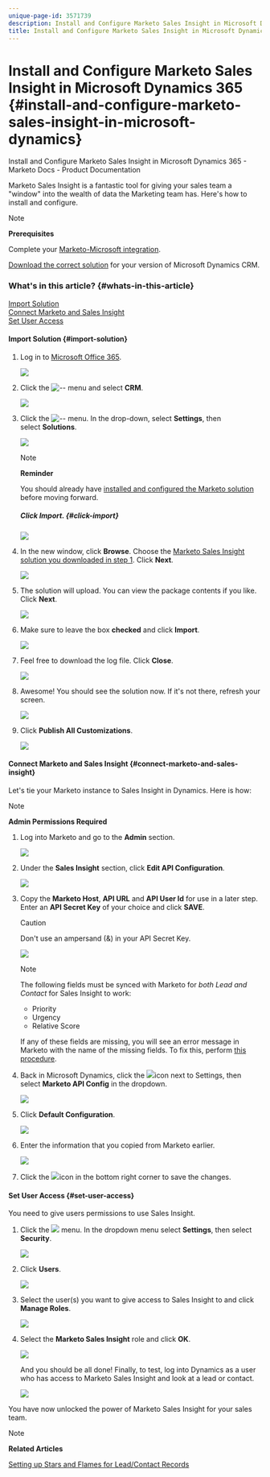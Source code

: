 ```yaml
---
unique-page-id: 3571739
description: Install and Configure Marketo Sales Insight in Microsoft Dynamics 365 - Marketo Docs - Product Documentation
title: Install and Configure Marketo Sales Insight in Microsoft Dynamics 365
---
```


# Install and Configure Marketo Sales Insight in Microsoft Dynamics 365 {#install-and-configure-marketo-sales-insight-in-microsoft-dynamics}

Install and Configure Marketo Sales Insight in Microsoft Dynamics 365 - Marketo Docs - Product Documentation

Marketo Sales Insight is a fantastic tool for giving your sales team a "window" into the wealth of data the Marketing team has. Here's how to install and configure.

>[!NOTE]
>
>**Prerequisites**
>
>Complete your [Marketo-Microsoft integration](http://docs.marketo.com/x/E4A2).
>
>[Download the correct solution](http://docs.marketo.com/x/LoJo) for your version of Microsoft Dynamics CRM.

### What's in this article? {#whats-in-this-article}

[Import Solution](#import-solution)  
[Connect Marketo and Sales Insight](#connect-marketo-and-sales-insight)  
[Set User Access](#set-user-access)

#### Import Solution {#import-solution}

1. Log in to [Microsoft Office 365](https://login.microsoftonline.com/).

   ![](assets/image2015-3-16-15-58-55.png)

1. Click the ![--](assets/image2015-3-16-16-1-13.png) menu and select **CRM**.

   ![](assets/image2015-3-16-16-0-10.png)

1. Click the ![--](assets/image2015-5-13-10-5-8.png) menu. In the drop-down,&nbsp;select **Settings**,&nbsp;then select&nbsp;**Solutions**.

   ![](assets/image2015-5-13-10-4-1.png)

   >[!NOTE]
   >
   >**Reminder**
   >
   >
   >You should already have [installed and configured the Marketo solution](../../../../product-docs/crm-sync/microsoft-dynamics-sync/sync-setup/microsoft-dynamics-365/step-1-of-3-install-the-marketo-solution-online.md) before moving forward.

   ##### Click Import. {#click-import}

   ![](assets/image2014-12-12-9-3a5-3a27.png)

1. In the new window, click **Browse**. Choose the [Marketo Sales Insight solution you downloaded in step 1](#msi). Click **Next**.

   ![](assets/image2015-5-13-15-3a38-3a49.png)

1. The solution will upload. You can view the package contents if you like. Click **Next**.

   ![](assets/image2014-12-12-9-3a6-3a10.png)

1. Make sure to leave the box **checked** and click **Import**.

   ![](assets/image2014-12-12-9-3a6-3a19.png)

1. Feel free to download the log file. Click **Close**.

   ![](assets/image2014-12-12-9-3a6-3a29.png)

1. Awesome! You should see the solution now. If it's not there, refresh your screen.

   ![](assets/image2015-5-13-15-3a42-3a29.png)

1. Click **Publish All Customizations**.

   ![](assets/image2015-11-10-11-3a15-3a40.png)

#### Connect Marketo and Sales Insight {#connect-marketo-and-sales-insight}

Let's tie your Marketo instance to Sales Insight in Dynamics. Here is how:

>[!NOTE]
>
>**Admin Permissions Required**

1. Log into Marketo and go to the **Admin** section.

   ![](assets/image2014-12-12-9-3a6-3a50.png)

1. Under the **Sales Insight** section, click **Edit API Configuration**.

   ![](assets/image2014-12-12-9-3a7-3a0.png)

1. Copy the **Marketo Host**, **API URL** and **API User Id** for use in a later step. Enter an **API Secret Key** of your choice and click **SAVE**.

   >[!CAUTION]
   >
   >Don't use an ampersand (&) in your API Secret Key.

   ![](assets/image2014-12-12-9-3a7-3a9.png)

   >[!NOTE]
   >
   >The following fields must be synced with Marketo for *both Lead and Contact* for Sales Insight to work:
   >
   >    
   >    
   >    * Priority 
   >    * Urgency
   >    * Relative Score
   >    
   >    
   >If any of these fields are missing, you will see an error message in Marketo with the name of the missing fields. To fix this, perform [this procedure](../../../../product-docs/marketo-sales-insight/msi-for-microsoft-dynamics/setting-up-and-using/required-fields-for-syncing-marketo-with-dynamics.md).

1. Back in Microsoft Dynamics, click the ![](assets/image2015-5-13-15-3a49-3a19.png)icon next to Settings, then select **Marketo API Config** in the dropdown.

   ![](assets/image2015-5-13-16-3a4-3a1.png)

1. Click **Default Configuration**.

   ![](assets/image2015-5-13-16-3a5-3a2.png)

1. Enter the information that you copied from Marketo earlier.

   ![](assets/image2015-5-13-16-3a7-3a6.png)

1. Click the ![](assets/image2015-5-13-16-3a8-3a51.png)icon in the bottom right corner to save the changes.

#### Set User Access {#set-user-access}

You need to give users permissions to use Sales Insight.

1. Click the ![](assets/image2015-5-13-10-3a5-3a8.png)  menu. In the dropdown menu select **Settings**, then select **Security**.

   ![](assets/image2015-5-13-16-3a12-3a12.png)

1. Click **Users**.

   ![](assets/image2015-4-29-14-3a57-3a46.png)

1. Select the user(s) you want to give access to Sales Insight to and click **Manage Roles**.

   ![](assets/image2015-4-29-14-3a59-3a31.png)

1. Select the **Marketo Sales Insight** role and click **OK**.

   ![](assets/image2014-12-12-9-3a9-3a22.png)

   And you should be all done! Finally, to test, log into Dynamics as a user who has access to Marketo Sales Insight and look at a lead or contact.

   ![](assets/image2015-4-29-15-3a2-3a27.png)

You have now unlocked the power of Marketo Sales Insight for your sales team.

>[!NOTE]
>
>**Related Articles**
>
>[Setting up Stars and Flames for Lead/Contact Records](http://docs.marketo.com/x/BICMAg)

